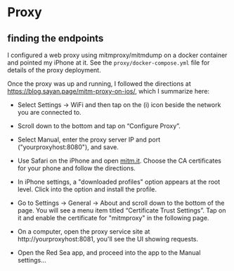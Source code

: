 # Proxy

## finding the endpoints
I configured a web proxy using mitmproxy/mitmdump on a docker container and pointed my iPhone at it. See the `proxy/docker-compose.yml` file for details of the proxy deployment.

Once the proxy was up and running, I followed the directions at https://blog.sayan.page/mitm-proxy-on-ios/, which I summarize here:

* Select Settings -> WiFi and then tap on the (i) icon beside the network you are connected to.

* Scroll down to the bottom and tap on “Configure Proxy”.

* Select Manual, enter the proxy server IP and port ("yourproxyhost:8080"), and save.

* Use Safari on the iPhone and open [mitm.it](https://mitm.it). Choose the CA certificates for your phone and follow the directions.

* In iPhone settings, a "downloaded profiles" option appears at the root level. Click into the option and install the profile.

* Go to Settings -> General -> About and scroll down to the bottom of the page. You will see a menu item titled “Certificate Trust Settings”. Tap on it and enable the certificate for "mitmproxy" in the following page.

* On a computer, open the proxy service site at http://yourproxyhost:8081, you'll see the UI showing requests.

* Open the Red Sea app, and proceed into the app to the Manual settings...
